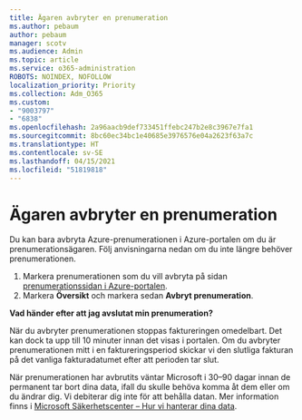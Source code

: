 ```yaml
---
title: Ägaren avbryter en prenumeration
ms.author: pebaum
author: pebaum
manager: scotv
ms.audience: Admin
ms.topic: article
ms.service: o365-administration
ROBOTS: NOINDEX, NOFOLLOW
localization_priority: Priority
ms.collection: Adm_O365
ms.custom:
- "9003797"
- "6838"
ms.openlocfilehash: 2a96aacb9def733451ffebc247b2e8c3967e7fa1
ms.sourcegitcommit: 8bc60ec34bc1e40685e3976576e04a2623f63a7c
ms.translationtype: HT
ms.contentlocale: sv-SE
ms.lasthandoff: 04/15/2021
ms.locfileid: "51819818"
---
```

# <a name="cancellation-of-a-subscription-by-owner"></a>Ägaren avbryter en prenumeration

Du kan bara avbryta Azure-prenumerationen i Azure-portalen om du är prenumerationsägaren. Följ anvisningarna nedan om du inte längre behöver prenumerationen.

1. Markera prenumerationen som du vill avbryta på sidan [prenumerationssidan i Azure-portalen](https://ms.portal.azure.com/#blade/Microsoft_Azure_Billing/SubscriptionsBlade).
2. Markera **Översikt** och markera sedan **Avbryt prenumeration**.

**Vad händer efter att jag avslutat min prenumeration?**

När du avbryter prenumerationen stoppas faktureringen omedelbart. Det kan dock ta upp till 10 minuter innan det visas i portalen. Om du avbryter prenumerationen mitt i en faktureringsperiod skickar vi den slutliga fakturan på det vanliga fakturadatumet efter att perioden tar slut.

När prenumerationen har avbrutits väntar Microsoft i 30–90 dagar innan de permanent tar bort dina data, ifall du skulle behöva komma åt dem eller om du ändrar dig. Vi debiterar dig inte för att behålla datan. Mer information finns i [Microsoft Säkerhetscenter – Hur vi hanterar dina data](https://www.microsoft.com/trust-center/privacy/data-management#leave).


